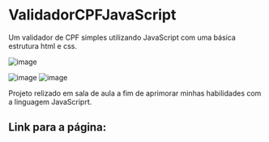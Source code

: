 # ValidadorCPFJavaScript
Um validador de CPF simples utilizando JavaScript com uma básica estrutura html e css.


![image](https://github.com/VictorLapaDev/ValidadorCPFJavaScript/assets/141652519/5ac14391-4b0f-4d42-87c4-56ce349155a9)


![image](https://github.com/VictorLapaDev/ValidadorCPFJavaScript/assets/141652519/12731925-8c41-482d-8700-f36312c9ddc0)    ![image](https://github.com/VictorLapaDev/ValidadorCPFJavaScript/assets/141652519/96f518e9-f139-40bb-99e0-b78414e95c18)

Projeto relizado em sala de aula a fim de aprimorar minhas habilidades com a linguagem JavaScriprt.

## Link para a página:

